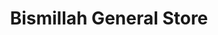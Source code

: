 ---
title: "Bismillah General Store"
url: /karachi/bismillah-general-store-bahadurabad/
shop: supermarket
---